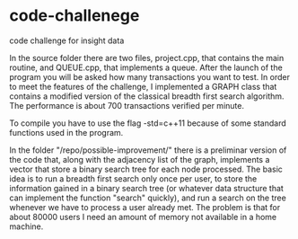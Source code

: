 # code-challenege
code challenge for insight data

In the source folder there are two files, project.cpp, that contains the main
routine, and QUEUE.cpp, that implements a queue.
After the launch of the program you will be asked how many transactions you want to test.
In order to meet the features of the challenge, I implemented a GRAPH class
that contains a modified version of the classical breadth first search algorithm.
The performance is about 700 transactions verified per minute.

To compile you have to use the flag -std=c++11 because of some standard
functions used in the program.

In the folder "/repo/possible-improvement/" there is a preliminar version of the code
that, along with the adjacency list of the graph, implements a vector that store
a binary search tree for each node processed. The basic idea is to run a breadth first search
only once per user, to store the information gained in a binary search tree (or whatever data structure
that can implement the function "search" quickly), and run a search on the tree whenever
we have to process a user already met. The problem is that for about 80000 users I need an amount
of memory not available in a home machine.
